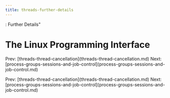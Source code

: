 ```yaml
---
title: threads-further-details
---
```


: Further Details\"

# The Linux Programming Interface

Prev:
\[threads-thread-cancellation](threads-thread-cancellation.md)
Next:
\[process-groups-sessions-and-job-control](process-groups-sessions-and-job-control.md)

Prev:
\[threads-thread-cancellation](threads-thread-cancellation.md)
Next:
\[process-groups-sessions-and-job-control](process-groups-sessions-and-job-control.md)
